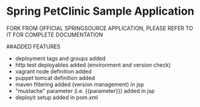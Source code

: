 # Spring PetClinic Sample Application
FORK FROM OFFICIAL SPRINGSOURCE APPLICATION, PLEASE REFER TO IT FOR COMPLETE DOCUMENTATION

##ADDED FEATURES
- deployment tags and groups added
- http test deployables added (environment and version check)
- vagrant node definition added
- puppet tomcat definition added
- maven filtering added (version management) in jsp
- "mustache" parameter (i.e. {{parameter}}) added in jsp
- deployit setup added in pom.xml
